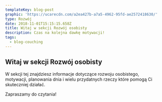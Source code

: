 ```yaml
---
templateKey: blog-post
graphic: 'https://ucarecdn.com/a2ea427b-a7a5-4962-95fd-ae2572418630/'
type: Rozwój
date: 2018-11-01T15:15:15.658Z
title: Witaj w sekcji Rozwój osobisty
description: Czas na kolejna dawkę motywacji!
tags:
  - blog-couching
---
```

## Witaj w sekcji Rozwój osobisty

W sekcji tej znajdziesz informacje dotyczące rozwoju osobistego, motywacji, planowania dnia i wielu przydatnych rzeczy które pomogą Ci skuteczniej działać.

Zapraszamy do czytania!
